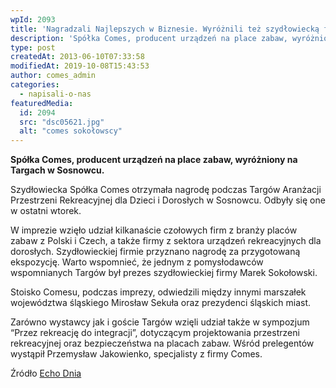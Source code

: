 ```yaml
---
wpId: 2093
title: 'Nagradzali Najlepszych w Biznesie. Wyróżnili też szydłowiecką firmę'
description: 'Spółka Comes, producent urządzeń na place zabaw, wyróżniony na Targach w Sosnowcu. Szydłowiecka Spółka Comes otrzymała nagrodę podczas Targów Aranżacji Przestrzeni Rekreacyjnej dla Dzieci i Dorosłych w Sosnowcu. Odbyły się one w ostatni wtorek. W imprezie wzięło udział kilkanaście czołowych firm z branży placów zabaw z Polski i Czech, a także firmy z sektora urządzeń ...'
type: post
createdAt: 2013-06-10T07:33:58
modifiedAt: 2019-10-08T15:43:53
author: comes_admin
categories:
  - napisali-o-nas
featuredMedia:
  id: 2094
  src: "dsc05621.jpg"
  alt: "comes sokołowscy"
---
```



**Spółka Comes, producent urządzeń na place zabaw, wyróżniony na Targach w Sosnowcu.**

Szydłowiecka Spółka Comes otrzymała nagrodę podczas Targów Aranżacji Przestrzeni Rekreacyjnej dla Dzieci i Dorosłych w Sosnowcu. Odbyły się one w ostatni wtorek.

W imprezie wzięło udział kilkanaście czołowych firm z branży placów zabaw z Polski i Czech, a także firmy z sektora urządzeń rekreacyjnych dla dorosłych. Szydłowieckiej firmie przyznano nagrodę za przygotowaną ekspozycję. Warto wspomnieć, że jednym z pomysłodawców wspomnianych Targów był prezes szydłowieckiej firmy Marek Sokołowski.

Stoisko Comesu, podczas imprezy, odwiedzili między innymi marszałek województwa śląskiego Mirosław Sekuła oraz prezydenci śląskich miast.

Zarówno wystawcy jak i goście Targów wzięli udział także w sympozjum “Przez rekreację do integracji”, dotyczącym projektowania przestrzeni rekreacyjnej oraz bezpieczeństwa na placach zabaw. Wśród prelegentów wystąpił Przemysław Jakowienko, specjalisty z firmy Comes.

Źródło [Echo Dnia](http://www.echodnia.eu/apps/pbcs.dll/article?AID=%2F20130608%2FPOWIAT0207%2F130609216 "Przejdź do artykułu")